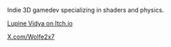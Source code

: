 Indie 3D gamedev specializing in shaders and physics.

[Lupine Vidya on Itch.io](https://lupine-vidya.itch.io/)

[X.com/Wolfe2x7](https://x.com/Wolfe2x7)

